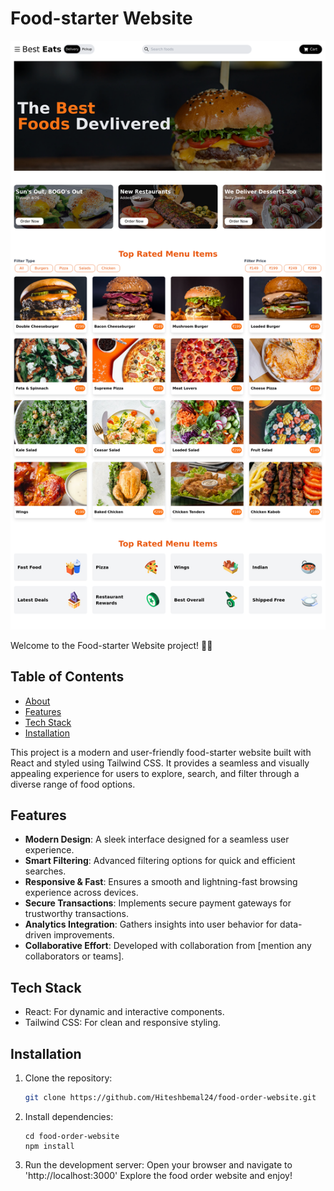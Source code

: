 # Food-starter  Website
![Food-starter Website](food-starter_netlify_app.png)

Welcome to the Food-starter  Website project! 🍔🌐

## Table of Contents
- [About](#about)
- [Features](#features)
- [Tech Stack](#tech-stack)
- [Installation](#installation)


This project is a modern and user-friendly food-starter  website built with React and styled using Tailwind CSS. It provides a seamless and visually appealing experience for users to explore, search, and filter through a diverse range of food options.

## Features

- **Modern Design**: A sleek interface designed for a seamless user experience.
- **Smart Filtering**: Advanced filtering options for quick and efficient searches.
- **Responsive & Fast**: Ensures a smooth and lightning-fast browsing experience across devices.
- **Secure Transactions**: Implements secure payment gateways for trustworthy transactions.
- **Analytics Integration**: Gathers insights into user behavior for data-driven improvements.
- **Collaborative Effort**: Developed with collaboration from [mention any collaborators or teams].

## Tech Stack

- React: For dynamic and interactive components.
- Tailwind CSS: For clean and responsive styling.

## Installation

1. Clone the repository:

   ```bash
   git clone https://github.com/Hiteshbemal24/food-order-website.git
   ```
2. Install dependencies:
    ```
    cd food-order-website
    npm install

    ```
3. Run the development server:
 Open your browser and navigate to 'http://localhost:3000'
 Explore the food order website and enjoy!
